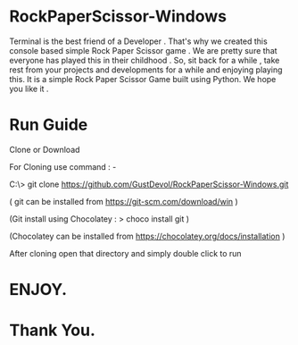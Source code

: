 # RockPaperScissor-Windows

Terminal is the best friend of a Developer .
That's why we created this console based simple Rock Paper Scissor game .
We are pretty sure that everyone has played this in their childhood .
So, sit back for a while , take rest from your projects and developments
for a while and enjoying playing this.
It is a simple Rock Paper Scissor Game built using Python. We hope you like it .

# Run Guide

Clone or Download

For Cloning use command : -

C:\\> git clone https://github.com/GustDevol/RockPaperScissor-Windows.git

( git can be installed from https://git-scm.com/download/win )

(Git install using Chocolatey : > choco install git )

(Chocolatey can be installed from https://chocolatey.org/docs/installation )

After cloning open that directory and simply double click to run

# ENJOY.

# Thank You.
